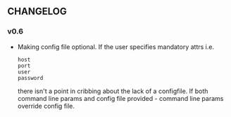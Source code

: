 ## CHANGELOG

### v0.6

- Making config file optional. If the user specifies mandatory attrs i.e.

  ```
  host
  port
  user
  password
  ```

  there isn't a point in cribbing about the lack of a configfile. If both command line params and config file provided - command line params override config file.

